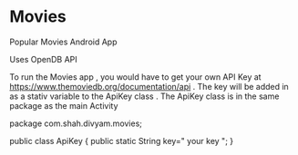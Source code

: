 # Movies
Popular Movies Android App

Uses OpenDB API 

To run the Movies app , you would have to get your own API Key at https://www.themoviedb.org/documentation/api . 
The key will be added in as a stativ variable to the ApiKey class . The ApiKey class is in the same package as the main Activity

package com.shah.divyam.movies;

public class ApiKey {
    public static String key=" your key ";
}




